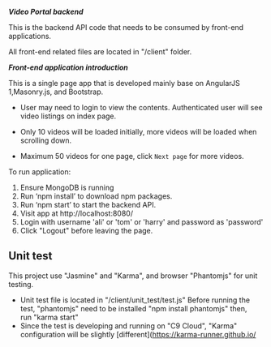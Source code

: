 ***Video Portal backend***


This is the backend API code that needs to be consumed by front-end applications.

All front-end related files are located in "/client" folder.

***Front-end application introduction***


This is a single page app that is developed mainly base on AngularJS 1,Masonry.js, and Bootstrap. 

* User may need to login to view the contents. Authenticated user will see video listings on index page.  

* Only 10 videos will be loaded initially, more videos will be loaded when scrolling down. 
* Maximum 50 videos for one page, click ```Next page``` for more videos.

To run application:
1. Ensure MongoDB is running
2. Run ‘npm install’ to download npm packages. 
3. Run ‘npm start’ to start the backend API. 
4. Visit app at http://localhost:8080/ 
5. Login with username 'ali' or 'tom' or 'harry' and password as 'password'
6. Click "Logout" before leaving the page.

## Unit test
This project use "Jasmine" and "Karma", and browser "Phantomjs" for unit testing.
* Unit test file is located in "/client/unit_test/test.js" Before running the test, "phantomjs" need to be installed "npm install phantomjs" then, run "karma start"
* Since the test is developing and running on "C9 Cloud", "Karma" configuration will be slightly [different](https://karma-runner.github.io/
